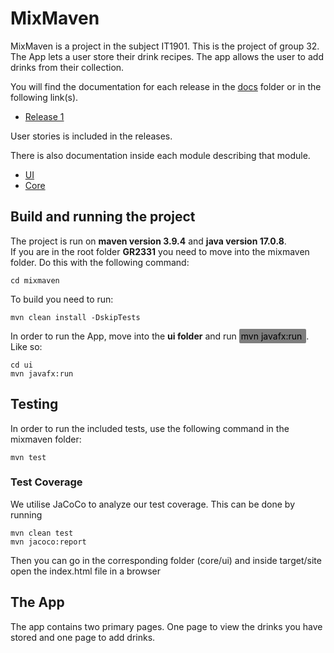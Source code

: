 # MixMaven
MixMaven is a project in the subject IT1901. This is the project of group 32.  The App lets a user store their drink recipes. The app allows the user to add drinks from their collection.


You will find the documentation for each release in the [docs](/docs/) folder or in the following link(s).
- [Release 1](/docs/release-1/)

User stories is included in the releases.

 There is also documentation inside each module describing that module.
 - [UI](/mixmaven/core/readme.md)
- [Core](/mixmaven/core/readme.md)



## Build and running the project 
The project is run on **maven version 3.9.4** and **java version 17.0.8**. <br>
If you are in the root folder **GR2331** you need to move into the mixmaven folder. Do this with the following command: <br>
```
cd mixmaven
```
To build you need to run:
```
mvn clean install -DskipTests
``` 
In order to run the App, move into the **ui folder** and run <mark style="background-color: #7e7e7e; padding:3px; border-radius:2px"> mvn javafx:run </mark> . Like so:
```
cd ui
mvn javafx:run
```

## Testing
In order to run the included tests, use the following command in the mixmaven folder:

```
mvn test
```
### Test Coverage
We utilise JaCoCo to analyze our test coverage. This can be done by running

```
mvn clean test
mvn jacoco:report
```

Then you can go in the corresponding folder (core/ui) and inside target/site open the index.html file in a browser

## The App
The app contains two primary pages. One page to view the drinks you have stored and one page to add drinks.
